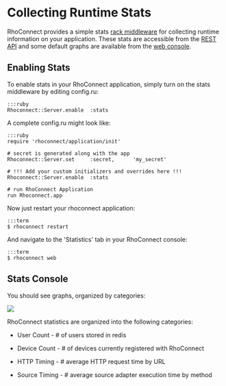Collecting Runtime Stats
===
RhoConnect provides a simple stats [rack middleware](http://railscasts.com/episodes/151-rack-middleware) for collecting runtime information on your application.  These stats are accessible from the [REST API](rest-api) and some default graphs are available from the [web console](web-console).

## Enabling Stats
To enable stats in your RhoConnect application, simply turn on the stats middleware by editing config.ru:

	:::ruby
	Rhoconnect::Server.enable  :stats

A complete config.ru might look like:

	:::ruby
	require 'rhoconnect/application/init'

	# secret is generated along with the app
	Rhoconnect::Server.set     :secret,      'my_secret'

	# !!! Add your custom initializers and overrides here !!!
	Rhoconnect::Server.enable  :stats

	# run RhoConnect Application
	run Rhoconnect.app
	

Now just restart your rhoconnect application:

	:::term
  	$ rhoconnect restart

And navigate to the 'Statistics' tab in your RhoConnect console:

	:::term
  	$ rhoconnect web

## Stats Console
You should see graphs, organized by categories:

<img src="https://s3.amazonaws.com/docs.tau-technologies.com/images/rhoconnect/stats-console.png"/>

RhoConnect statistics are organized into the following categories:

* User Count - # of users stored in redis

* Device Count - # of devices currently registered with RhoConnect

* HTTP Timing - # average HTTP request time by URL

* Source Timing - # average source adapter execution time by method
